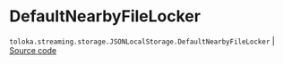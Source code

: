 # DefaultNearbyFileLocker
`toloka.streaming.storage.JSONLocalStorage.DefaultNearbyFileLocker` | [Source code](https://github.com/Toloka/toloka-kit/blob/v1.1.3/src/streaming/storage.py#L80)

